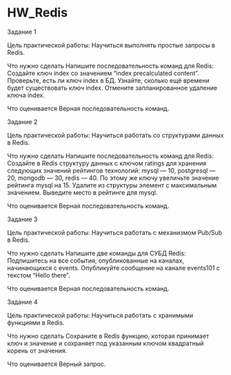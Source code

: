 # HW_Redis
Задание 1

Цель практической работы:
Научиться выполнять простые запросы в Redis.

Что нужно сделать
Напишите последовательность команд для Redis:
Создайте ключ index со значением “index precalculated content”.
Проверьте, есть ли ключ index в БД.
Узнайте, сколько ещё времени будет существовать ключ index.
Отмените запланированное удаление ключа index.

Что оценивается
Верная последовательность команд.


Задание 2

Цель практической работы:
Научиться работать со структурами данных в Redis.

Что нужно сделать
Напишите последовательность команд для Redis:
Создайте в Redis структуру данных с ключом ratings для хранения следующих значений рейтингов технологий: mysql — 10, postgresql — 20, mongodb — 30, redis — 40.
По этому же ключу увеличьте значение рейтинга mysql на 15.
Удалите из структуры элемент с максимальным значением.
Выведите место в рейтинге для mysql.

Что оценивается
Верная последовательность команд.


Задание 3

Цель практической работы:
Научиться работать с механизмом Pub/Sub в Redis.

Что нужно сделать
Напишите две команды для СУБД Redis:
Подпишитесь на все события, опубликованные на каналах, начинающихся с events.
Опубликуйте сообщение на канале events101 с текстом “Hello there”.

Что оценивается
Верная последовательность команд.


Задание 4

Цель практической работы:
Научиться работать с хранимыми функциями в Redis.

Что нужно сделать
Сохраните в Redis функцию, которая принимает ключ и значение и сохраняет под указанным ключом квадратный корень от значения.

Что оценивается
Верный запрос.
